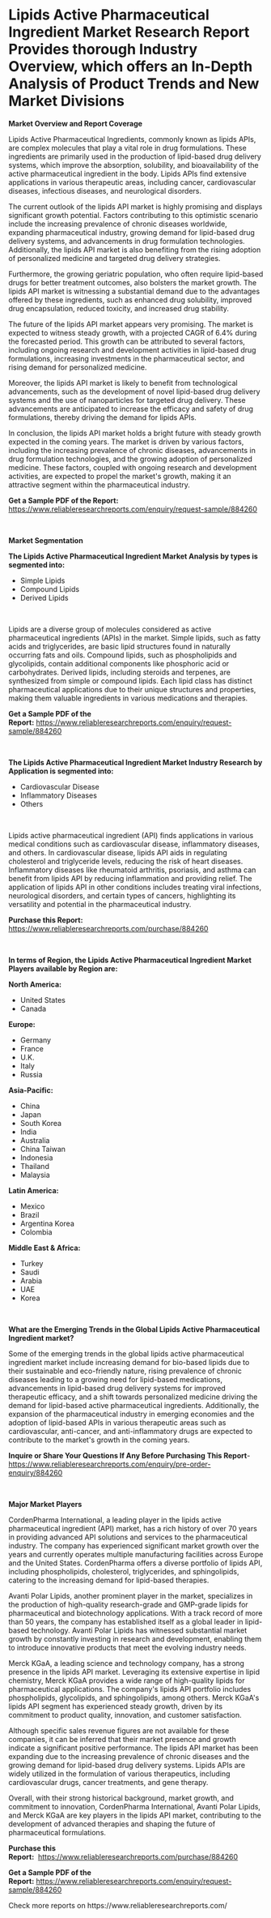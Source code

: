 <p><h1>Lipids Active Pharmaceutical Ingredient Market Research Report Provides thorough Industry Overview, which offers an In-Depth Analysis of Product Trends and New Market Divisions</h1></p><p><strong>Market Overview and Report Coverage</strong></p>
<p><p>Lipids Active Pharmaceutical Ingredients, commonly known as lipids APIs, are complex molecules that play a vital role in drug formulations. These ingredients are primarily used in the production of lipid-based drug delivery systems, which improve the absorption, solubility, and bioavailability of the active pharmaceutical ingredient in the body. Lipids APIs find extensive applications in various therapeutic areas, including cancer, cardiovascular diseases, infectious diseases, and neurological disorders.</p><p>The current outlook of the lipids API market is highly promising and displays significant growth potential. Factors contributing to this optimistic scenario include the increasing prevalence of chronic diseases worldwide, expanding pharmaceutical industry, growing demand for lipid-based drug delivery systems, and advancements in drug formulation technologies. Additionally, the lipids API market is also benefiting from the rising adoption of personalized medicine and targeted drug delivery strategies.</p><p>Furthermore, the growing geriatric population, who often require lipid-based drugs for better treatment outcomes, also bolsters the market growth. The lipids API market is witnessing a substantial demand due to the advantages offered by these ingredients, such as enhanced drug solubility, improved drug encapsulation, reduced toxicity, and increased drug stability.</p><p>The future of the lipids API market appears very promising. The market is expected to witness steady growth, with a projected CAGR of 6.4% during the forecasted period. This growth can be attributed to several factors, including ongoing research and development activities in lipid-based drug formulations, increasing investments in the pharmaceutical sector, and rising demand for personalized medicine.</p><p>Moreover, the lipids API market is likely to benefit from technological advancements, such as the development of novel lipid-based drug delivery systems and the use of nanoparticles for targeted drug delivery. These advancements are anticipated to increase the efficacy and safety of drug formulations, thereby driving the demand for lipids APIs.</p><p>In conclusion, the lipids API market holds a bright future with steady growth expected in the coming years. The market is driven by various factors, including the increasing prevalence of chronic diseases, advancements in drug formulation technologies, and the growing adoption of personalized medicine. These factors, coupled with ongoing research and development activities, are expected to propel the market's growth, making it an attractive segment within the pharmaceutical industry.</p></p>
<p><strong>Get a Sample PDF of the Report:</strong> <a href="https://www.reliableresearchreports.com/enquiry/request-sample/884260">https://www.reliableresearchreports.com/enquiry/request-sample/884260</a></p>
<p>&nbsp;</p>
<p><strong>Market Segmentation</strong></p>
<p><strong>The Lipids Active Pharmaceutical Ingredient Market Analysis by types is segmented into:</strong></p>
<p><ul><li>Simple Lipids</li><li>Compound Lipids</li><li>Derived Lipids</li></ul></p>
<p>&nbsp;</p>
<p><p>Lipids are a diverse group of molecules considered as active pharmaceutical ingredients (APIs) in the market. Simple lipids, such as fatty acids and triglycerides, are basic lipid structures found in naturally occurring fats and oils. Compound lipids, such as phospholipids and glycolipids, contain additional components like phosphoric acid or carbohydrates. Derived lipids, including steroids and terpenes, are synthesized from simple or compound lipids. Each lipid class has distinct pharmaceutical applications due to their unique structures and properties, making them valuable ingredients in various medications and therapies.</p></p>
<p><strong>Get a Sample PDF of the Report:</strong>&nbsp;<a href="https://www.reliableresearchreports.com/enquiry/request-sample/884260">https://www.reliableresearchreports.com/enquiry/request-sample/884260</a></p>
<p>&nbsp;</p>
<p><strong>The Lipids Active Pharmaceutical Ingredient Market Industry Research by Application is segmented into:</strong></p>
<p><ul><li>Cardiovascular Disease</li><li>Inflammatory Diseases</li><li>Others</li></ul></p>
<p>&nbsp;</p>
<p><p>Lipids active pharmaceutical ingredient (API) finds applications in various medical conditions such as cardiovascular disease, inflammatory diseases, and others. In cardiovascular disease, lipids API aids in regulating cholesterol and triglyceride levels, reducing the risk of heart diseases. Inflammatory diseases like rheumatoid arthritis, psoriasis, and asthma can benefit from lipids API by reducing inflammation and providing relief. The application of lipids API in other conditions includes treating viral infections, neurological disorders, and certain types of cancers, highlighting its versatility and potential in the pharmaceutical industry.</p></p>
<p><strong>Purchase this Report:</strong>&nbsp; <a href="https://www.reliableresearchreports.com/purchase/884260">https://www.reliableresearchreports.com/purchase/884260</a></p>
<p>&nbsp;</p>
<p><strong>In terms of Region, the Lipids Active Pharmaceutical Ingredient Market Players available by Region are:</strong></p>
<p>
    <p> <strong> North America: </strong>
        <ul>
            <li>United States</li>
            <li>Canada</li>
        </ul>
        </p> 
    <p> <strong> Europe: </strong>
        <ul>
            <li>Germany</li>
            <li>France</li>
            <li>U.K.</li>
            <li>Italy</li>
            <li>Russia</li>
        </ul>
        </p> 
    <p> <strong> Asia-Pacific: </strong>
        <ul>
            <li>China</li>
            <li>Japan</li>
            <li>South Korea</li>
            <li>India</li>
            <li>Australia</li>
            <li>China Taiwan</li>
            <li>Indonesia</li>
            <li>Thailand</li>
            <li>Malaysia</li>
        </ul>
        </p> 
    <p> <strong> Latin America: </strong>
        <ul>
            <li>Mexico</li>
            <li>Brazil</li>
            <li>Argentina Korea</li>
            <li>Colombia</li>
        </ul>
        </p> 
    <p> <strong> Middle East & Africa: </strong>
        <ul>
            <li>Turkey</li>
            <li>Saudi</li>
            <li>Arabia</li>
            <li>UAE</li>
            <li>Korea</li>
        </ul>
    </p>
    </p>
<p>&nbsp;</p>
<p><strong>What are the Emerging Trends in the Global Lipids Active Pharmaceutical Ingredient market?</strong></p>
<p><p>Some of the emerging trends in the global lipids active pharmaceutical ingredient market include increasing demand for bio-based lipids due to their sustainable and eco-friendly nature, rising prevalence of chronic diseases leading to a growing need for lipid-based medications, advancements in lipid-based drug delivery systems for improved therapeutic efficacy, and a shift towards personalized medicine driving the demand for lipid-based active pharmaceutical ingredients. Additionally, the expansion of the pharmaceutical industry in emerging economies and the adoption of lipid-based APIs in various therapeutic areas such as cardiovascular, anti-cancer, and anti-inflammatory drugs are expected to contribute to the market's growth in the coming years.</p></p>
<p><strong>Inquire or Share Your Questions If Any Before Purchasing This Report</strong>- <a href="https://www.reliableresearchreports.com/enquiry/pre-order-enquiry/884260">https://www.reliableresearchreports.com/enquiry/pre-order-enquiry/884260</a></p>
<p>&nbsp;</p>
<p><strong>Major Market Players</strong></p>
<p><p>CordenPharma International, a leading player in the lipids active pharmaceutical ingredient (API) market, has a rich history of over 70 years in providing advanced API solutions and services to the pharmaceutical industry. The company has experienced significant market growth over the years and currently operates multiple manufacturing facilities across Europe and the United States. CordenPharma offers a diverse portfolio of lipids API, including phospholipids, cholesterol, triglycerides, and sphingolipids, catering to the increasing demand for lipid-based therapies.</p><p>Avanti Polar Lipids, another prominent player in the market, specializes in the production of high-quality research-grade and GMP-grade lipids for pharmaceutical and biotechnology applications. With a track record of more than 50 years, the company has established itself as a global leader in lipid-based technology. Avanti Polar Lipids has witnessed substantial market growth by constantly investing in research and development, enabling them to introduce innovative products that meet the evolving industry needs.</p><p>Merck KGaA, a leading science and technology company, has a strong presence in the lipids API market. Leveraging its extensive expertise in lipid chemistry, Merck KGaA provides a wide range of high-quality lipids for pharmaceutical applications. The company's lipids API portfolio includes phospholipids, glycolipids, and sphingolipids, among others. Merck KGaA's lipids API segment has experienced steady growth, driven by its commitment to product quality, innovation, and customer satisfaction.</p><p>Although specific sales revenue figures are not available for these companies, it can be inferred that their market presence and growth indicate a significant positive performance. The lipids API market has been expanding due to the increasing prevalence of chronic diseases and the growing demand for lipid-based drug delivery systems. Lipids APIs are widely utilized in the formulation of various therapeutics, including cardiovascular drugs, cancer treatments, and gene therapy.</p><p>Overall, with their strong historical background, market growth, and commitment to innovation, CordenPharma International, Avanti Polar Lipids, and Merck KGaA are key players in the lipids API market, contributing to the development of advanced therapies and shaping the future of pharmaceutical formulations.</p></p>
<p><strong>Purchase this Report:</strong>&nbsp;&nbsp;<a href="https://www.reliableresearchreports.com/purchase/884260">https://www.reliableresearchreports.com/purchase/884260</a></p>
<p></p>
<p><strong>Get a Sample PDF of the Report:</strong>&nbsp;<a href="https://www.reliableresearchreports.com/enquiry/request-sample/884260">https://www.reliableresearchreports.com/enquiry/request-sample/884260</a></p>
<p>Check more reports on https://www.reliableresearchreports.com/</p>